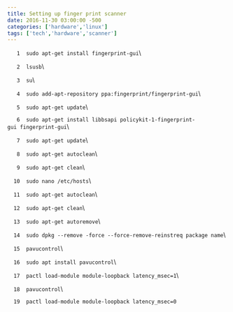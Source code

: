 ```yaml
---
title: Setting up finger print scanner
date: 2016-11-30 03:00:00 -500
categories: ['hardware','linux']
tags: ['tech','hardware','scanner']
---
```


`   1  sudo apt-get install fingerprint-gui`\

`   2  lsusb`\

`   3  su`\

`   4  sudo add-apt-repository ppa:fingerprint/fingerprint-gui`\

`   5  sudo apt-get update`\

`   6  sudo apt-get install libbsapi policykit-1-fingerprint-gui fingerprint-gui`\

`   7  sudo apt-get update`\

`   8  sudo apt-get autoclean`\

`   9  sudo apt-get clean`\

`  10  sudo nano /etc/hosts`\

`  11  sudo apt-get autoclean`\

`  12  sudo apt-get clean`\

`  13  sudo apt-get autoremove`\

`  14  sudo dpkg --remove -force --force-remove-reinstreq package name`\

`  15  pavucontrol`\

`  16  sudo apt install pavucontrol`\

`  17  pactl load-module module-loopback latency_msec=1`\

`  18  pavucontrol`\

`  19  pactl load-module module-loopback latency_msec=0`

